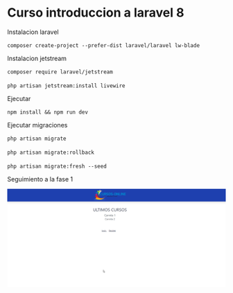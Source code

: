 # Curso introduccion a laravel 8


Instalacion laravel
```shell
composer create-project --prefer-dist laravel/laravel lw-blade
```

Instalacion jetstream
```shell
composer require laravel/jetstream

php artisan jetstream:install livewire
```

Ejecutar
```shell
npm install && npm run dev
```


Ejecutar migraciones

```shell
php artisan migrate

php artisan migrate:rollback

php artisan migrate:fresh --seed
```


Seguimiento a la fase 1

![Fase 1](./public/images/fase1.png)